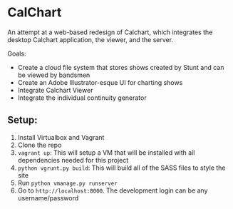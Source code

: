 CalChart
========

An attempt at a web-based redesign of Calchart, which integrates the desktop Calchart application, the viewer, and the server.

Goals:
- Create a cloud file system that stores shows created by Stunt and can be viewed by bandsmen
- Create an Adobe Illustrator-esque UI for charting shows
- Integrate Calchart Viewer
- Integrate the individual continuity generator

Setup:
------

1. Install Virtualbox and Vagrant
1. Clone the repo
1. `vagrant up`: This will setup a VM that will be installed with all dependencies needed for this project
1. `python vgrunt.py build`: This will build all of the SASS files to style the site
1. Run `python vmanage.py runserver`
1. Go to `http://localhost:8000`. The development login can be any username/password
